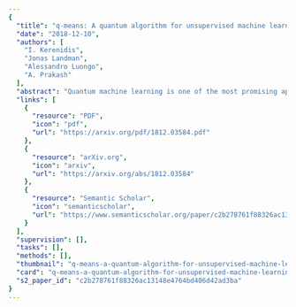 ```yaml
---
{
  "title": "q-means: A quantum algorithm for unsupervised machine learning",
  "date": "2018-12-10",
  "authors": [
    "I. Kerenidis",
    "Jonas Landman",
    "Alessandro Luongo",
    "A. Prakash"
  ],
  "abstract": "Quantum machine learning is one of the most promising applications of a full-scale quantum computer. Over the past few years, many quantum machine learning algorithms have been proposed that can potentially offer considerable speedups over the corresponding classical algorithms. In this paper, we introduce q-means, a new quantum algorithm for clustering which is a canonical problem in unsupervised machine learning. The $q$-means algorithm has convergence and precision guarantees similar to $k$-means, and it outputs with high probability a good approximation of the $k$ cluster centroids like the classical algorithm. Given a dataset of $N$ $d$-dimensional vectors $v_i$ (seen as a matrix $V \\in \\mathbb{R}^{N \\times d})$ stored in QRAM, the running time of q-means is $\\widetilde{O}\\left( k d \\frac{\\eta}{\\delta^2}\\kappa(V)(\\mu(V) + k \\frac{\\eta}{\\delta}) + k^2 \\frac{\\eta^{1.5}}{\\delta^2} \\kappa(V)\\mu(V) \\right)$ per iteration, where $\\kappa(V)$ is the condition number, $\\mu(V)$ is a parameter that appears in quantum linear algebra procedures and $\\eta = \\max_{i} ||v_{i}||^{2}$. For a natural notion of well-clusterable datasets, the running time becomes $\\widetilde{O}\\left( k^2 d \\frac{\\eta^{2.5}}{\\delta^3} + k^{2.5} \\frac{\\eta^2}{\\delta^3} \\right)$ per iteration, which is linear in the number of features $d$, and polynomial in the rank $k$, the maximum square norm $\\eta$ and the error parameter $\\delta$. Both running times are only polylogarithmic in the number of datapoints $N$. Our algorithm provides substantial savings compared to the classical $k$-means algorithm that runs in time $O(kdN)$ per iteration, particularly for the case of large datasets.",
  "links": [
    {
      "resource": "PDF",
      "icon": "pdf",
      "url": "https://arxiv.org/pdf/1812.03584.pdf"
    },
    {
      "resource": "arXiv.org",
      "icon": "arxiv",
      "url": "https://arxiv.org/abs/1812.03584"
    },
    {
      "resource": "Semantic Scholar",
      "icon": "semanticscholar",
      "url": "https://www.semanticscholar.org/paper/c2b278761f88326ac13148e4764bd406d42ad3ba"
    }
  ],
  "supervision": [],
  "tasks": [],
  "methods": [],
  "thumbnail": "q-means-a-quantum-algorithm-for-unsupervised-machine-learning-thumb.jpg",
  "card": "q-means-a-quantum-algorithm-for-unsupervised-machine-learning-card.jpg",
  "s2_paper_id": "c2b278761f88326ac13148e4764bd406d42ad3ba"
}
---
```


